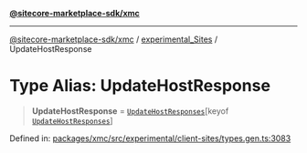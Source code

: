 [**@sitecore-marketplace-sdk/xmc**](../../../../README.md)

***

[@sitecore-marketplace-sdk/xmc](../../../../README.md) / [experimental\_Sites](../README.md) / UpdateHostResponse

# Type Alias: UpdateHostResponse

> **UpdateHostResponse** = [`UpdateHostResponses`](UpdateHostResponses.md)\[keyof [`UpdateHostResponses`](UpdateHostResponses.md)\]

Defined in: [packages/xmc/src/experimental/client-sites/types.gen.ts:3083](https://github.com/Sitecore/marketplace-sdk/blob/main/packages/xmc/src/experimental/client-sites/types.gen.ts#L3083)
